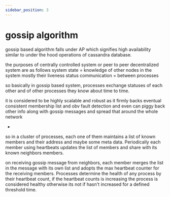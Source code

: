 ```yaml
---
sidebar_position: 3
---
```


# gossip algorithm
<!-- 
Docusaurus creates a **page for each blog post**, but also a **blog index page**, a **tag system**, an **RSS** feed...

## Create your first Post

Create a file at `blog/2021-02-28-greetings.md`:

```md title="blog/2021-02-28-greetings.md"
---
slug: greetings
title: Greetings!
authors:
  - name: Joel Marcey
    title: Co-creator of Docusaurus 1
    url: https://github.com/JoelMarcey
    image_url: https://github.com/JoelMarcey.png
  - name: Sébastien Lorber
    title: Docusaurus maintainer
    url: https://sebastienlorber.com
    image_url: https://github.com/slorber.png
tags: [greetings]
---

Congratulations, you have made your first post!

Feel free to play around and edit this post as much you like.
```

A new blog post is now available at [http://localhost:3000/blog/greetings](http://localhost:3000/blog/greetings). -->
gossip based algorithm falls  under AP which signifies high availability similar to under the hood operations of cassandra database.

the purposes of centrally controlled system or peer to peer decentralized system are as follows
system state = knowledge of other nodes in the system mostly their liveness status
communication = between processes


so basically in gossip based system, processes exchange statuses of each other and of other processes they know about time to time.

it is considered to be highly scalable and robust as it firmly backs eventual consistent membership list and obv fault detection and even can piggy back other info along with gossip messages and spread that around the whole network

+
so in a cluster of processes, each one of them maintains a list of known members and their address and maybe some meta data. Periodically each member using heartbeats updates the list of members and share with its known neighbors members.

on receiving gossip message from neighbors, each member merges the list in the message with its own list and adopts the max heartbeat counter for the receiving members. Processes determine the health of any process by their heartbeat count, if the heartbeat counts is increasing the process is considered healthy otherwise its not if hasn't increased for a defined threshold time.